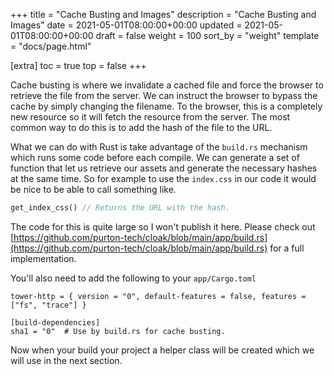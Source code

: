 +++
title = "Cache Busting and Images"
description = "Cache Busting and Images"
date = 2021-05-01T08:00:00+00:00
updated = 2021-05-01T08:00:00+00:00
draft = false
weight = 100
sort_by = "weight"
template = "docs/page.html"

[extra]
toc = true
top = false
+++

Cache busting is where we invalidate a cached file and force the browser to retrieve the file from the server. We can instruct the browser to bypass the cache by simply changing the filename. To the browser, this is a completely new resource so it will fetch the resource from the server. The most common way to do this is to add the hash of the file to the URL.

What we can do with Rust is take advantage of the `build.rs` mechanism which runs some code before each compile. We can generate a set of function that let us retrieve our assets and generate the necessary hashes at the same time. So for example to use the `index.css` in our code it would be nice to be able to call something like.

```rust
get_index_css() // Returns the URL with the hash.
```

The code for this is quite large so I won't publish it here. Please check out [https://github.com/purton-tech/cloak/blob/main/app/build.rs](https://github.com/purton-tech/cloak/blob/main/app/build.rs) for a full implementation.

You'll also need to add the following to your `app/Cargo.toml`

```
tower-http = { version = "0", default-features = false, features = ["fs", "trace"] }

[build-dependencies]
sha1 = "0"  # Use by build.rs for cache busting.
```

Now when your build your project a helper class will be created which we will use in the next section.

